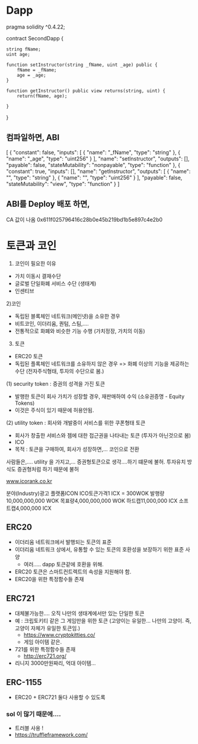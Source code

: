 
# Dapp 

pragma solidity ^0.4.22;

contract SecondDapp {

    string fName;
    uint age;
    
    function setInstructor(string _fName, uint _age) public {
        fName = _fName;
        age = _age;
    }
    
    function getInstructor() public view returns(string, uint) {
        return(fName, age);   
        
    }
    
    
    
}

## 컴파일하면, ABI


[
	{
		"constant": false,
		"inputs": [
			{
				"name": "_fName",
				"type": "string"
			},
			{
				"name": "_age",
				"type": "uint256"
			}
		],
		"name": "setInstructor",
		"outputs": [],
		"payable": false,
		"stateMutability": "nonpayable",
		"type": "function"
	},
	{
		"constant": true,
		"inputs": [],
		"name": "getInstructor",
		"outputs": [
			{
				"name": "",
				"type": "string"
			},
			{
				"name": "",
				"type": "uint256"
			}
		],
		"payable": false,
		"stateMutability": "view",
		"type": "function"
	}
]

## ABI를 Deploy 배포 하면,

CA 값이 나옴
0x611f025796416c28b0e45b219bd1b5e897c4e2b0


# 토큰과 코인
1) 코인이 필요한 이유
- 가치 이동시 결재수단
- 글로벌 단일화폐 서비스 수단 (생태계)
- 인센티브

2)코인
- 독립된 블록체인 네트워크(메인넷)을 소유한 경우
- 비트코인, 이더리움, 퀀텀, 스팀,....
- 전통적으로 화폐와 비슷한 기능 수행 (가치정장, 가치의 이동)

3) 토큰
- ERC20 토큰
- 독립된 플록체인 네트워크를 소유하지 않은 경우
=> 화폐 이상의 기능을 제공하는 수단
   (전자주식형태, 투자의 수단으로 봄.)

(1) security token : 증권의 성격을 가진 토큰
- 발행한 토큰이 회사 가치가 성장할 경우, 재판매하여 수익 (소유권증명 - Equity Tokens)
- 이것은 주식이 있기 때문에 허용안됨.


(2) utility token : 회사와 개발중이 서비스를 위한 쿠폰형태 토큰
- 회사가 창출한 서비스와 젬에 대한 접근권을 나타내는 토큰 (투자가 아닌것으로 봄)
- ICO
- 목적 : 토큰을 구매하여, 회사가 성장하면,... 코인으로 전환

사람들은,.... utility 을 가지고,... 증권형토큰으로 생각....하기 떄문에 불허.
투자유치 방식도 증권형처럼 하기 때문에 불허

www.icorank.co.kr


분야(Industry)광고
플랫폼ICON
ICO토큰가격1 ICX = 300WOK
발행량10,000,000,000 WOK
목표량4,000,000,000 WOK
하드캡11,000,000 ICX
소프트캡4,000,000 ICX


## ERC20
* 이더리움 네트워크에서 발행되는 토큰의 표준
* 이더리움 네트워크 상에서, 유통할 수 있는 토큰의 호환성을 보장하기 위한 표준 사양
  - 여러..... dapp 토큰같에 호환을 위해.
* ERC20 토큰은 스마트컨트렉트의 속성을 지원해야 함.
* ERC20을 위한 특정함수들 존재


## ERC721
* 대체불가능한.... 오직 나만의 생태계에서만 있는 단일한 토큰
* 예 : 크립토키티 같은 그 게임만을 위한 토큰 (고양이는 유일한... 나만의 고양이. 즉, 고양이 자체가 유일한 토큰임.)
  - https://www.cryptokitties.co/
  - 게임 아이템 같은.
* 721를 위한 특정함수들 존재
  - http://erc721.org/
* 리니지 3000만원짜리, 억대 아이템...

## ERC-1155
* ERC20 + ERC721 둘다 사용할 수 있도록

### sol 이 많기 때문에....  
* 트러블 사용 !
* https://truffleframework.com/




